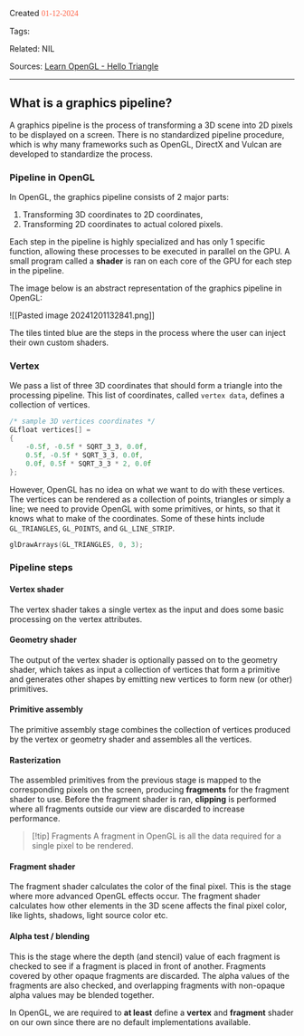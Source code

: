 
Created <font style="color:tomato; font-family:Consolas;">01-12-2024</font>

Tags: 

Related: NIL

Sources: [Learn OpenGL - Hello Triangle](https://learnopengl.com/Getting-started/Hello-Triangle)

****

## What is a graphics pipeline?

A graphics pipeline is the process of transforming a 3D scene into 2D pixels to be displayed on a screen. There is no standardized pipeline procedure, which is why many frameworks such as OpenGL, DirectX and Vulcan are developed to standardize the process.

### Pipeline in OpenGL

In OpenGL, the graphics pipeline consists of 2 major parts: 

1) Transforming 3D coordinates to 2D coordinates,
2) Transforming 2D coordinates to actual colored pixels.

Each step in the pipeline is highly specialized and has only 1 specific function, allowing these processes to be executed in parallel on the GPU. A small program called a **shader** is ran on each core of the GPU for each step in the pipeline. 

The image below is an abstract representation of the graphics pipeline in OpenGL:

![[Pasted image 20241201132841.png]]

The tiles tinted blue are the steps in the process where the user can inject their own custom shaders.

### Vertex

We pass a list of three 3D coordinates that should form a triangle into the processing pipeline. This list of coordinates, called `vertex data`, defines a collection of vertices.

````cpp
/* sample 3D vertices coordinates */
GLfloat vertices[] =
{
	-0.5f, -0.5f * SQRT_3_3, 0.0f,
	0.5f, -0.5f * SQRT_3_3, 0.0f,
	0.0f, 0.5f * SQRT_3_3 * 2, 0.0f
};
````

However, OpenGL has no idea on what we want to do with these vertices. The vertices can be rendered as a collection of points, triangles or simply a line; we need to provide OpenGL with some primitives, or hints, so that it knows what to make of the coordinates. Some of these hints include `GL_TRIANGLES`, `GL_POINTS`, and `GL_LINE_STRIP`.

````cpp
glDrawArrays(GL_TRIANGLES, 0, 3);
````

### Pipeline steps

#### Vertex shader
The vertex shader takes a single vertex as the input and does some basic processing on the vertex attributes.

#### Geometry shader
The output of the vertex shader is optionally passed on to the geometry shader, which takes as input a collection of vertices that form a primitive and generates other shapes by emitting new vertices to form new (or other) primitives.

#### Primitive assembly
The primitive assembly stage combines the collection of vertices produced by the vertex or geometry shader and assembles all the vertices.

#### Rasterization
The assembled primitives from the previous stage is mapped to the corresponding pixels on the screen, producing **fragments** for the fragment shader to use. Before the fragment shader is ran, **clipping** is performed where all fragments outside our view are discarded to increase performance.

>[!tip] Fragments
>A fragment in OpenGL is all the data required for a single pixel to be rendered.
#### Fragment shader
The fragment shader calculates the color of the final pixel. This is the stage where more advanced OpenGL effects occur. The fragment shader calculates how other elements in the 3D scene affects the final pixel color, like lights, shadows, light source color etc.

#### Alpha test / blending
This is the stage where the depth (and stencil) value of each fragment is checked to see if a fragment is placed in front of another. Fragments covered by other opaque fragments are discarded. The alpha values of the fragments are also checked, and overlapping fragments with non-opaque alpha values may be blended together.

In OpenGL, we are required to **at least** define a **vertex** and **fragment** shader on our own since there are no default implementations available.
